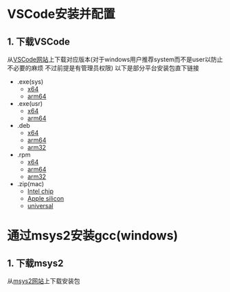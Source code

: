 # VSCode安装并配置
## 1. 下载VSCode
从[VSCode网站](https://code.visualstudio.com)上下载对应版本(对于windows用户推荐system而不是user以防止不必要的麻烦 不过前提是有管理员权限)
以下是部分平台安装包直下链接
- .exe(sys)
	- [x64](https://code.visualstudio.com/sha/download?build=stable&os=win32-x64)
	- [arm64](https://code.visualstudio.com/sha/download?build=stable&os=win32-arm64)
- .exe(usr)
	- [x64](https://code.visualstudio.com/sha/download?build=stable&os=win32-x64-user)
	- [arm64](https://code.visualstudio.com/sha/download?build=stable&os=win32-arm64-user)
- .deb
	- [x64](https://code.visualstudio.com/sha/download?build=stable&os=linux-deb-x64)
	- [arm64](https://code.visualstudio.com/sha/download?build=stable&os=linux-deb-arm64)
	- [arm32](https://code.visualstudio.com/sha/download?build=stable&os=linux-deb-armhf)
- .rpm
	- [x64](https://code.visualstudio.com/sha/download?build=stable&os=linux-rpm-x64)
	- [arm64](https://code.visualstudio.com/sha/download?build=stable&os=linux-rpm-arm64)
	- [arm32](https://code.visualstudio.com/sha/download?build=stable&os=linux-rpm-armhf)
- .zip(mac)
	- [Intel chip](https://code.visualstudio.com/sha/download?build=stable&os=darwin)
	- [Apple silicon](https://code.visualstudio.com/sha/download?build=stable&os=darwin-arm64)
	- [universal](https://code.visualstudio.com/sha/download?build=stable&os=darwin-universal)

# 通过msys2安装gcc(windows)
## 1. 下载msys2
从[msys2网站](https://www.msys2.org)上下载安装包